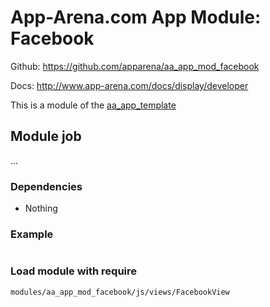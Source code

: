 # App-Arena.com App Module: Facebook
Github: https://github.com/apparena/aa_app_mod_facebook

Docs:   http://www.app-arena.com/docs/display/developer

This is a module of the [aa_app_template](https://github.com/apparena/aa_app_template)

## Module job
...

### Dependencies
* Nothing

### Example
```javascript

```

### Load module with require
```
modules/aa_app_mod_facebook/js/views/FacebookView
```